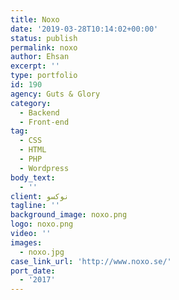```yaml
---
title: Noxo
date: '2019-03-28T10:14:02+00:00'
status: publish
permalink: noxo
author: Ehsan
excerpt: ''
type: portfolio
id: 190
agency: Guts & Glory
category:
  - Backend
  - Front-end
tag:
  - CSS
  - HTML
  - PHP
  - Wordpress
body_text:
  - ''
client: نوکسو
tagline: ''
background_image: noxo.png
logo: noxo.png
video: ''
images:
  - noxo.jpg
case_link_url: 'http://www.noxo.se/'
port_date:
  - '2017'
---
```


